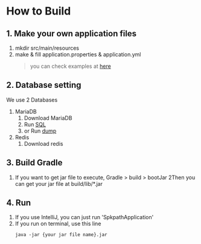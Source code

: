 # How to Build
## 1. Make your own application files
1. mkdir src/main/resources   
2. make & fill application.properties & application.yml
    > you can check examples at [here](../../exec/말하길%20프로젝트%20매뉴얼.pdf)

## 2. Database setting
We use 2 Databases
1. MariaDB
   1. Download MariaDB 
   2. Run [SQL](resources/schema.sql)
   3. or Run [dump](../../exec/dump.sql)
2. Redis
   1. Download redis

## 3. Build Gradle
1. If you want to get jar file to execute, Gradle > build > bootJar 
2Then you can get your jar file at build/lib/*.jar

## 4. Run
1. If you use IntelliJ, you can just run 'SpkpathApplication'
2. If you run on terminal, use this line
    ```
   java -jar {your jar file name}.jar
   ```